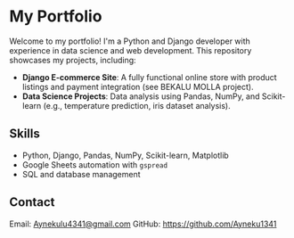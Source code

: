 # My Portfolio
Welcome to my portfolio! I'm a Python and Django developer with experience in data science and web development. This repository showcases my projects, including:

- **Django E-commerce Site**: A fully functional online store with product listings and payment integration (see BEKALU MOLLA project).
- **Data Science Projects**: Data analysis using Pandas, NumPy, and Scikit-learn (e.g., temperature prediction, iris dataset analysis).

## Skills
- Python, Django, Pandas, NumPy, Scikit-learn, Matplotlib
- Google Sheets automation with `gspread`
- SQL and database management

## Contact
Email: Aynekulu4341@gmail.com
GitHub: https://github.com/Ayneku1341
